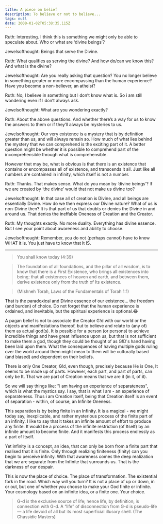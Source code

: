 ```yaml
---
title: A piece on belief
description: To believe or not to believe...
tags: null
date: 2008-01-02T05:38:35.115Z
---
```


Ruth: Interesting. I think this is something we might only be able to speculate about. Who or what are ‘divine beings’?

Jewelsofthought: Beings that serve the Divine.

Ruth: What qualifies as serving the divine? And how do/can we know this? And what is the divine?

Jewelsofthought: Are you really asking that question? You no longer believe in something greater or more encompassing than the human experience? Have you become a non-believer, an atheist?

Ruth: No, I believe in something but I don’t know what is. So i am still wondering even if I don’t always ask.

Jewelsofthought: What are you wondering exactly?

Ruth: About the above questions. And whether there’s a way for us to know the answers to them or if they’ll always be mysteries to us.

Jewelsofthought: Our very existence is a mystery that is by definition greater than us, and will always remain so. How much of what lies behind the mystery that we can comprehend is the exciting part of it. A better question might be whether it is possible to comprehend part of the incomprehensible through what is comprehensible.

However that may be, what is obvious is that there is an existence that contains or encompasses all of existence, and transcends it all. Just like all numbers are contained in infinity, which itself is not a number.

Ruth: Thanks. That makes sense. What do you mean by ‘divine beings’? If we are created by ‘the divine’ would that not make us divine too?

Jewelsofthought: In that case all of creation is Divine, and all beings are essentially Divine. How do we then express our Divine nature? What of us is non-Divine then? It is that part of us that doubts or denies the Divine in and around us. That denies the ineffable Oneness of Creation and the Creator.

Ruth: My thoughts exactly. No more duality. Everything has divine essence. But I see your point about awareness and ability to choose.

Jewelsofthought: Remember, you do not (perhaps cannot) have to know WHAT it is. You just have to know that It IS.

---

> You shall know today (4:39)

> The foundation of all foundations, and the pillar of all wisdom, is to know that there is a First Existence, who brings all existences into being; that all existences of heaven and earth, and between them, derive existence only from the truth of Its existence.

> (Mishneh Torah, Laws of the Fundamentals of Torah 1:1)

That is the paradoxical and Divine essence of our existence... the freedom (and burden) of choice. Do not forget that the human experience is ordained, and inevitable, but the spiritual experience is optional.😂

A pagan belief is not to associate the Creator G!d with our world or the objects and manifestations thereof, but to believe and relate to (any of) them as actual god(s). It is possible for a person (or persons) to achieve incredible things and have great influence upon us, but that is not sufficient to make them a god, though they could be thought of as G!D's hand having been laid upon them. What the consequences of having multiple gods ruling over the world around them might mean to them will be culturally based (and biased) and dependent on their beliefs.

There is only One Creator, G!d, even though, precisely because He is One, It seems to be made up of parts. However, each part, and part of parts, can only be It. That we are part of Creation means that we are it (in it, of it).

So we will say things like: "I am having an experience of separateness", which is what the mystics say. I say, that is what I am - an experience of separateness. Thus i am Creation itself, being that Creation itself is an event of separation - within, of course, an Infinite Oneness.

This separation is by being finite in an Infinity. It is a magical - we might today say, inexplicable, and rather mysterious process of the finite part of an infinity. I like to say that it takes an infinite amount of effort to produce any finite. It would be a process of the infinite restriction (of Itself) by an infinite amount to become finite. And it manifests this process endlessly as a part of Itself.

Yet infinity is a concept, an idea, that can only be born from a finite part that realised that it is finite. Only through realizing finiteness (finity) can you begin to perceive infinity. With that awareness comes the deep realization that we are separate from the Infinite that surrounds us. That is the darkness of our despair.

This is now the place of choice. The place of transformation. The existential fork in the road. Which way will you turn? It is not a place of up or down, in or out, but one of whether you choose to make your God finite or infinite. Your cosmology based on an infinite idea, or a finite one. Your choice.

> G-d is the exclusive source of life; hence life, by definition, is connection with G-d. A “life” of disconnection from G-d is pseudo-life — a life devoid of all but its most superficial illusory shell.
> (The Chassidic Masters)
